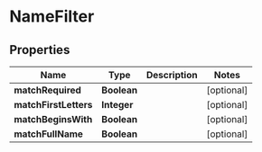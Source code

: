 

# NameFilter


## Properties

| Name | Type | Description | Notes |
|------------ | ------------- | ------------- | -------------|
|**matchRequired** | **Boolean** |  |  [optional] |
|**matchFirstLetters** | **Integer** |  |  [optional] |
|**matchBeginsWith** | **Boolean** |  |  [optional] |
|**matchFullName** | **Boolean** |  |  [optional] |



